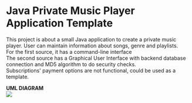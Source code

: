 # Java Private Music Player Application Template
This project is about a small Java application to create a private music player. User can maintain information about songs, genre and playlists.\
For the first source, it has a command-line interface\
The second source has a Graphical User Interface with backend database connection and MD5 algorithm to do security checks.\
Subscriptions' payment options are not functional, could be used as a template.

**UML DIAGRAM** \
![](https://github.com/utkuKutkut/Private_Music_Player/blob/master/UML.png) <br><br>


